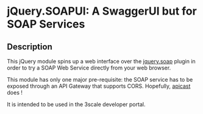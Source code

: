 # jQuery.SOAPUI: A SwaggerUI but for SOAP Services

## Description

This jQuery module spins up a web interface over the
[jquery.soap](https://github.com/doedje/jquery.soap) plugin in order to
try a SOAP Web Service directly from your web browser.  

This module has only one major pre-requisite: the SOAP service has to be exposed
through an API Gateway that supports CORS.
Hopefully, [apicast](https://github.com/3scale/apicast) does !

It is intended to be used in the 3scale developer portal.
